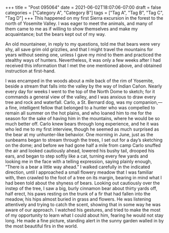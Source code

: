 +++
title = "Post 095064"
date = 2021-06-02T18:07:06-07:00
draft = false
categories = ["Category A", "Category B"]
tags = ["Tag A", "Tag B", "Tag C", "Tag D"]
+++
This happened on my first Sierra excursion in the forest to the north of Yosemite Valley. I was eager to meet the animals, and many of them came to me as if willing to show themselves and make my acquaintance; but the bears kept out of my way.

An old mountaineer, in reply to my questions, told me that bears were very shy, all save grim old grizzlies, and that I might travel the mountains for years without seeing one, unless I gave my mind to them and practiced the stealthy ways of hunters. Nevertheless, it was only a few weeks after I had received this information that I met the one mentioned above, and obtained instruction at first-hand.

I was encamped in the woods about a mile back of the rim of Yosemite, beside a stream that falls into the valley by the way of Indian Cañon. Nearly every day for weeks I went to the top of the North Dome to sketch; for it commands a general view of the valley, and I was anxious to draw every tree and rock and waterfall. Carlo, a St. Bernard dog, was my companion,—a fine, intelligent fellow that belonged to a hunter who was compelled to remain all summer on the hot plains, and who loaned him to me for the season for the sake of having him in the mountains, where he would be so much better off. Carlo knew bears through long experience, and he it was who led me to my first interview, though he seemed as much surprised as the bear at my unhunter-like behavior. One morning in June, just as the sunbeams began to stream through the trees, I set out for a day’s sketching on the dome; and before we had gone half a mile from camp Carlo snuffed the air and looked cautiously ahead, lowered his bushy tail, drooped his ears, and began to step softly like a cat, turning every few yards and looking me in the face with a telling expression, saying plainly enough, “There is a bear a little way ahead.” I walked carefully in the indicated direction, until I approached a small flowery meadow that I was familiar with, then crawled to the foot of a tree on its margin, bearing in mind what I had been told about the shyness of bears. Looking out cautiously over the instep of the tree, I saw a big, burly cinnamon bear about thirty yards off, half erect, his paws resting on the trunk of a fir that had fallen into the meadow, his hips almost buried in grass and flowers. He was listening attentively and trying to catch the scent, showing that in some way he was aware of our approach. I watched his gestures, and tried to make the most of my opportunity to learn what I could about him, fearing he would not stay long. He made a fine picture, standing alert in the sunny garden walled in by the most beautiful firs in the world.
